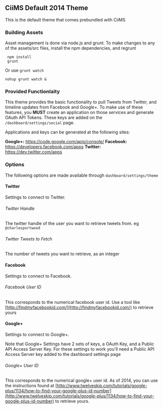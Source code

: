 ## CiiMS Default 2014 Theme

This is the default theme that comes prebundled with CiiMS

### Building Assets

 Asset management is done via node.js and grunt. To make changes to any of the assets/src files, install the npm dependencies, and regrunt

     npm install
     grunt

Or use ```grunt watch```

    nohup grunt watch &

### Provided Functionlaity

This theme provides the basic functionality to pull Tweets from Twitter, and timeline updates from Facebook and Google+. To make use of these features, you __MUST__ create an application on those services and generate OAuth API Tokens. These keys are added on the ```/dashboard/settings/social``` page.

Applications and keys can be generated at the following sites:

__Google+:__ https://code.google.com/apis/console/
__Facebook:__ https://developers.facebook.com/apps
__Twitter:__ https://dev.twitter.com/apps

### Options

The following options are made available through ```dashboard/settings/theme```

#### Twitter

Settings to connect to Twitter.

###### Twitter Handle

The twitter handle of the user you want to retrieve tweets from. eg ```@charlesportwood```

###### Twitter Tweets to Fetch

The number of tweets you want to retrieve, as an integer

#### Facebook

Settings to connect to Facebook.

###### Facebook User ID

This corresponds to the numerical facebook user id. Use a tool like [http://findmyfacebookid.com/](http://findmyfacebookid.com/) to retrieve yours

#### Google+

Settings to connect to Google+.

Note that Google+ Settings have 2 sets of keys, a OAuth Key, and a Public API Access Server Key. For these settings to work you'll need a Public API Access Server key added to the dashboard settings page

###### Google+ User ID

This corresponds to the numerical google+ user id. As of 2014, you can use the instructions found at [http://www.twelveskip.com/tutorials/google-plus/1134/how-to-find-your-google-plus-id-number](http://www.twelveskip.com/tutorials/google-plus/1134/how-to-find-your-google-plus-id-number) to retrieve yours.
